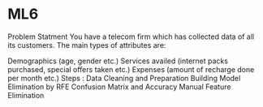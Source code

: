 # ML6

Problem Statment
You have a telecom firm which has collected data of all its customers. The main types of attributes are:

Demographics (age, gender etc.)
Services availed (internet packs purchased, special offers taken etc.)
Expenses (amount of recharge done per month etc.)
Steps :
Data Cleaning and Preparation
Building Model
Elimination by RFE
Confusion Matrix and Accuracy
Manual Feature Elimination
#
